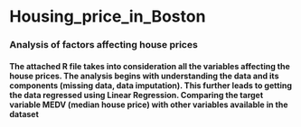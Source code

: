 # Housing_price_in_Boston
### Analysis of factors affecting house prices

#### The attached R file takes into consideration all the variables affecting the house prices. The analysis begins with understanding the data and its components (missing data, data imputation). This further leads to getting the data regressed using Linear Regression. Comparing the target variable MEDV (median house price) with other variables available in the dataset
